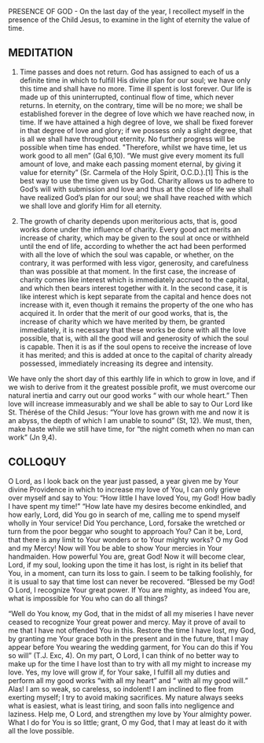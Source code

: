 PRESENCE OF GOD - On the last day of the year, I recollect myself in the presence of the Child Jesus, to examine in the light of eternity
the value of time.

## MEDITATION

1. Time passes and does not return. God has assigned to each of us a definite time in which to fulfill His divine plan for our soul; we have only this time and shall have no more. Time ill spent is lost forever. Our life is made up of this uninterrupted, continual flow of time, which never returns. In eternity, on the contrary, time will be no more; we shall be established forever in the degree of love which we have reached now, in time. If we have attained a high degree of love, we shall be fixed forever in that degree of love and glory; if we possess only a slight degree, that is all we shall have throughout eternity. No further progress will be possible when time has ended. "Therefore, whilst we have time, let us work good to all
men” (Gal 6,10). “We must give every moment its full amount of love, and make each passing moment eternal, by giving it value for eternity” (Sr. Carmela of the Holy Spirit, O.C.D.).[1] This is the best way to use the time given us by God. Charity allows us to adhere to God’s will with submission and love and thus at the close of life we shall have realized God’s plan for our soul; we shall have reached with which we shall love and glorify Him for all eternity. 

2. The growth of charity depends upon meritorious acts, that is, good works done under the influence of charity. Every good act merits an increase of charity, which may be given to the soul at once or withheld until the end of life, according to whether the act had been performed with all the love of which the soul was capable, or whether, on the contrary, it was performed with less vigor, generosity, and carefulness than was possible at that moment. In the first case, the increase of charity comes like interest which is immediately accrued to the capital, and which then bears interest together with it. In the second case, it is like interest which is kept separate from the capital and hence does not increase with it, even though it remains the property of the one who has acquired it. In order that the merit of our good works, that is, the increase of charity which we have merited by them, be granted immediately, it is necessary that these works be done with all the love possible, that is, with all the good will and generosity of which the soul is capable. Then it is as if the soul opens to receive the increase of love it has merited; and this is added at once to the capital of charity already possessed, immediately increasing its degree and intensity. 

We have only the short day of this earthly life in which to grow in love, and if we wish to derive from it the greatest possible profit, we must overcome our natural inertia and carry out our good works “ with our whole heart.” Then love will increase immeasurably and we shall be able to say to Our Lord like St. Thérése of the Child Jesus: “Your love has grown with me and now it is an abyss, the depth of which I am unable to sound” (St, 12). We must, then, make haste while we still have time, for “the night cometh when no man can work” (Jn 9,4). 

## COLLOQUY

O Lord, as I look back on the year just passed, a year given me by Your divine Providence in which to increase my love of You, I can only grieve over myself and say to You: “How little I have loved You, my God! How badly I have spent my time!” “How late have my desires become enkindled, and how early, Lord, did You go in search of me, calling me to spend myself wholly in Your service! Did You perchance, Lord, forsake the wretched or turn from the poor beggar who sought to approach You? Can it be, Lord, that there is any limit to Your wonders or to Your mighty works? O my God and my Mercy! Now will You be able to show Your mercies in Your handmaiden. How powerful You are, great God! Now it will become clear, Lord, if my soul, looking upon the time it has lost, is right in its belief that You, in a moment, can turn its loss to gain. I seem to be talking foolishly, for it is usual to say that time lost can never be recovered. “Blessed be my God! O Lord, I recognize Your great power. If You are mighty, as indeed You are, what is impossible for You who can do all things?

“Well do You know, my God, that in the midst of all my miseries I have never ceased to recognize Your great power and mercy. May it prove of avail to me that I have not offended You in this. Restore the time I have lost, my God, by granting me Your grace both in the present and in the future, that I may appear before You wearing the wedding garment, for You can do this if You so will” (T.J. Exc, 4). On my part, O Lord, I can think of no better way to make up for the time I have lost than to try with all my might to increase my love. Yes, my love will grow if, for Your sake, I fulfill all my duties and perform all my good works “with all my heart” and “ with all my good will.” Alas! I am so weak, so careless, so indolent! I am inclined to
flee from exerting myself; I try to avoid making sacrifices. My nature always seeks what is easiest, what is least tiring, and soon falls into negligence and laziness. Help me, O Lord, and strengthen my love by Your almighty power. What I do for You is so little; grant, O my God, that I may at least do it with all the love possible.

[^1]: Sr. Carmela of the Holy Spirit, a Discalced Carmelite Nun who died July 23, 1949, was a soul of an exceptional interior life, some of whose writings were published by FATHER GABRIEL OF ST. MARY MAGDALEN, O.C.D. toward the end of 1950 in his Revista di vita spirituale (See Nos. 1 and 2). In 1954 her life was published together with more of her writings and some notes of direction from Father Gabriel, who had been her spiritual director in Carmel. Cf. Sr. Carmela of the Holy Spirit, Carmel of St. Joseph, Rome.